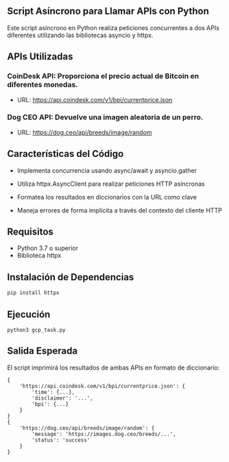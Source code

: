 ## Script Asíncrono para Llamar APIs con Python
Este script asíncrono en Python realiza peticiones concurrentes a dos APIs diferentes utilizando las bibliotecas asyncio y httpx.
## APIs Utilizadas
### CoinDesk API: Proporciona el precio actual de Bitcoin en diferentes monedas.
- URL: https://api.coindesk.com/v1/bpi/currentprice.json
### Dog CEO API: Devuelve una imagen aleatoria de un perro.

- URL: https://dog.ceo/api/breeds/image/random
## Características del Código
- Implementa concurrencia usando async/await y asyncio.gather

- Utiliza httpx.AsyncClient para realizar peticiones HTTP asíncronas

- Formatea los resultados en diccionarios con la URL como clave

- Maneja errores de forma implícita a través del contexto del cliente HTTP

## Requisitos
- Python 3.7 o superior
- Biblioteca httpx
## Instalación de Dependencias
```bash
pip install httpx
```
## Ejecución
```
python3 gcp_task.py
```
## Salida Esperada
El script imprimirá los resultados de ambas APIs en formato de diccionario:
```
{
    'https://api.coindesk.com/v1/bpi/currentprice.json': {
        'time': {...},
        'disclaimer': '...',
        'bpi': {...}
    }
}
{
    'https://dog.ceo/api/breeds/image/random': {
        'message': 'https://images.dog.ceo/breeds/...',
        'status': 'success'
    }
}
```
